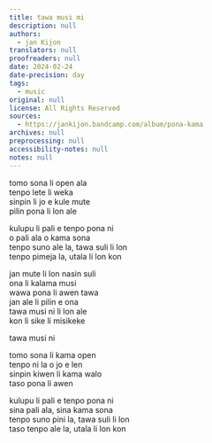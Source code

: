 ```yaml
---
title: tawa musi mi
description: null
authors:
  - jan Kijon
translators: null
proofreaders: null
date: 2024-02-24
date-precision: day
tags:
  - music
original: null
license: All Rights Reserved
sources:
  - https://jankijon.bandcamp.com/album/pona-kama
archives: null
preprocessing: null
accessibility-notes: null
notes: null
---
```


tomo sona li open ala  \
tenpo lete li weka  \
sinpin li jo e kule mute  \
pilin pona li lon ale

kulupu li pali e tenpo pona ni  \
o pali ala o kama sona  \
tenpo suno ale la, tawa suli li lon  \
tenpo pimeja la, utala li lon kon

jan mute li lon nasin suli  \
ona li kalama musi  \
wawa pona li awen tawa  \
jan ale li pilin e ona  \
tawa musi ni li lon ale  \
kon li sike li misikeke

tawa musi ni

tomo sona li kama open  \
tenpo ni la o jo e len  \
sinpin kiwen li kama walo  \
taso pona li awen

kulupu li pali e tenpo pona ni  \
sina pali ala, sina kama sona  \
tenpo suno pini la, tawa suli li lon  \
taso tenpo ale la, utala li lon kon
